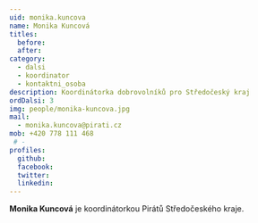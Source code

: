 ```yaml
---
uid: monika.kuncova
name: Monika Kuncová
titles: 
  before: 
  after: 
category:
  - dalsi
  - koordinator
  - kontaktni_osoba  
description: Koordinátorka dobrovolníků pro Středočeský kraj
ordDalsi: 3
img: people/monika-kuncova.jpg
mail:
  - monika.kuncova@pirati.cz
mob: +420 778 111 468
 # -
profiles:
  github:
  facebook:
  twitter:
  linkedin:
---
```

**Monika Kuncová** je koordinátorkou Pirátů Středočeského kraje.

